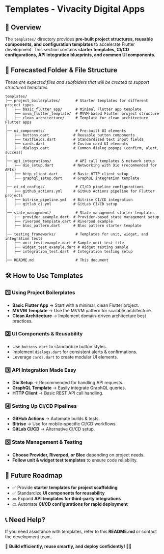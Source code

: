 # Templates - Vivacity Digital Apps

## 📌 Overview
The `templates/` directory provides **pre-built project structures, reusable components, and configuration templates** to accelerate Flutter development. This section contains **starter templates, CI/CD configurations, API integration blueprints, and common UI components.**

## 📂 Forecasted Folder & File Structure
_These are expected files and subfolders that will be created to support structured templates._

```
templates/
│── project_boilerplates/       # Starter templates for different project types
│   ├── basic_flutter_app/      # Minimal Flutter app template
│   ├── mvvm_flutter_template/  # MVVM-based Flutter project structure
│   ├── clean_architecture/     # Template for clean architecture Flutter apps
│
│── ui_components/              # Pre-built UI elements
│   ├── buttons.dart           # Reusable button components
│   ├── textfields.dart        # Standardized text input fields
│   ├── cards.dart             # Custom card UI elements
│   ├── dialogs.dart           # Common dialog popups (confirm, alert, success)
│
│── api_integrations/           # API call templates & network setup
│   ├── dio_setup.dart         # Networking with Dio (recommended for APIs)
│   ├── http_client.dart       # Basic HTTP client setup
│   ├── graphql_setup.dart     # GraphQL integration template
│
│── ci_cd_configs/              # CI/CD pipeline configurations
│   ├── github_actions.yml     # GitHub Actions pipeline for Flutter projects
│   ├── bitrise_pipeline.yml   # Bitrise CI/CD integration
│   ├── gitlab_ci.yml          # GitLab CI/CD setup
│
│── state_management/           # State management starter templates
│   ├── provider_example.dart  # Provider-based state management setup
│   ├── riverpod_template.dart # Riverpod example
│   ├── bloc_pattern.dart      # Bloc pattern starter template
│
│── testing_frameworks/         # Templates for unit, widget, and integration tests
│   ├── unit_test_example.dart # Sample unit test file
│   ├── widget_test_example.dart # Widget testing sample
│   ├── integration_test.dart  # Integration testing setup
│
│── README.md                   # This document
```

## 🛠 How to Use Templates
### **1️⃣ Using Project Boilerplates**
- **Basic Flutter App** → Start with a minimal, clean Flutter project.
- **MVVM Template** → Use the MVVM pattern for scalable architecture.
- **Clean Architecture** → Implement domain-driven architecture best practices.

### **2️⃣ UI Components & Reusability**
- Use `buttons.dart` to standardize button styles.
- Implement `dialogs.dart` for consistent alerts & confirmations.
- Leverage `cards.dart` to create modular UI elements.

### **3️⃣ API Integration Made Easy**
- **Dio Setup** → Recommended for handling API requests.
- **GraphQL Template** → Easily integrate GraphQL queries.
- **HTTP Client** → Basic REST API call handling.

### **4️⃣ Setting Up CI/CD Pipelines**
- **GitHub Actions** → Automate builds & tests.
- **Bitrise** → Use for mobile-specific CI/CD workflows.
- **GitLab CI/CD** → Alternative CI/CD setup.

### **5️⃣ State Management & Testing**
- **Choose Provider, Riverpod, or Bloc** depending on project needs.
- **Follow unit & widget test templates** to ensure code reliability.

## 🚀 Future Roadmap
- ✅ Provide **starter templates for project scaffolding**
- ✅ Standardize **UI components for reusability**
- 🔜 Expand **API templates for third-party integrations**
- 🔜 Automate **CI/CD configurations for rapid deployment**

## 📞 Need Help?
If you need assistance with templates, refer to this **README.md** or contact the development team.

🎯 **Build efficiently, reuse smartly, and deploy confidently! 🚀🔥**

